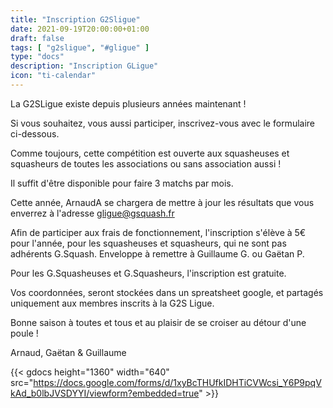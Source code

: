 ```yaml
---
title: "Inscription G2Sligue"
date: 2021-09-19T20:00:00+01:00
draft: false
tags: [ "g2sligue", "#gligue" ]
type: "docs"
description: "Inscription GLigue"
icon: "ti-calendar"
---
```


La G2SLigue existe depuis plusieurs années maintenant !

Si vous souhaitez, vous aussi participer, inscrivez-vous avec le formulaire ci-dessous.

Comme toujours, cette compétition est ouverte aux squasheuses et squasheurs de toutes les associations ou sans association aussi !

Il suffit d'être disponible pour faire 3 matchs par mois.

Cette année, ArnaudA se chargera de mettre à jour les résultats que vous enverrez à l'adresse [gligue@gsquash.fr](mailto:gligue@gsquash.fr?subject=%5BGLIGUE%5D%20-%20R%C3%A9sultat%20rencontre)

Afin de participer aux frais de fonctionnement, l'inscription s'élève à 5€ pour l'année, pour les squasheuses et squasheurs, qui ne sont pas adhérents G.Squash. Enveloppe à remettre à Guillaume G. ou Gaëtan P.

Pour les G.Squasheuses et G.Squasheurs, l'inscription est gratuite.

Vos coordonnées, seront stockées dans un spreatsheet google, et partagés uniquement aux membres inscrits à la G2S Ligue.

Bonne saison à toutes et tous et au plaisir de se croiser au détour d'une poule !

Arnaud, Gaëtan & Guillaume

{{< gdocs height="1360" width="640"  src="https://docs.google.com/forms/d/1xyBcTHUfkIDHTiCVWcsi_Y6P9pqVkAd_b0lbJVSDYYI/viewform?embedded=true"  >}}
